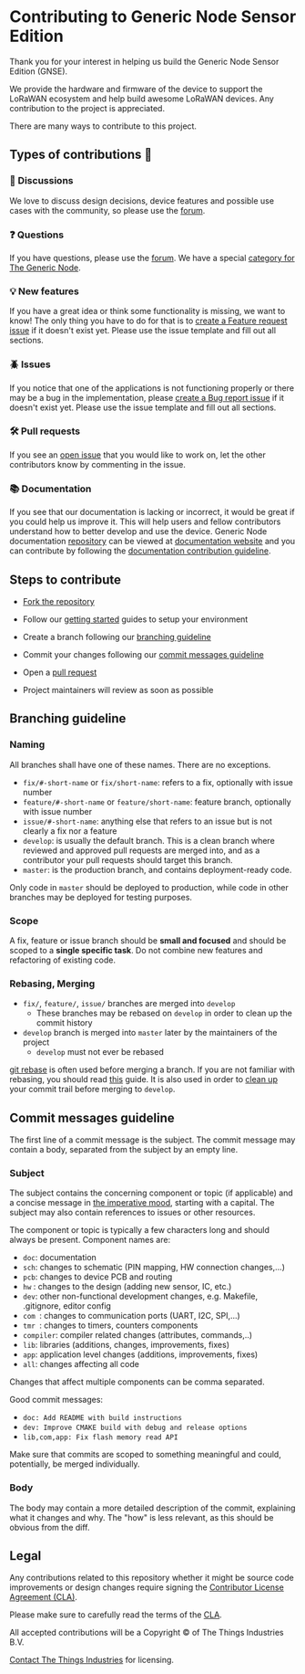 # Contributing to Generic Node Sensor Edition

Thank you for your interest in helping us build the Generic Node Sensor Edition (GNSE).

We provide the hardware and firmware of the device to support the LoRaWAN ecosystem and help build awesome LoRaWAN devices.
Any contribution to the project is appreciated.

There are many ways to contribute to this project.

## Types of contributions :memo:

### :mega: Discussions

We love to discuss design decisions, device features and possible use cases with the community, so please use the [forum](https://www.thethingsnetwork.org/forum/).

### :question: Questions

 If you have questions, please use the [forum](https://www.thethingsnetwork.org/forum/). We have a special [category for The Generic Node](https://www.thethingsnetwork.org/forum/c/nodes/generic-node/88).

### :bulb: New features

 If you have a great idea or think some functionality is missing, we want to know! The only thing you have to do for that is to [create a Feature request issue](https://github.com/TheThingsIndustries/generic-node-se/issues) if it doesn't exist yet. Please use the issue template and fill out all sections.


### :beetle: Issues

If you notice that one of the applications is not functioning properly or there may be a bug in the implementation, please [create a Bug report issue](https://github.com/TheThingsIndustries/generic-node-se/issues) if it doesn't exist yet. Please use the issue template and fill out all sections.

### :hammer_and_wrench: Pull requests

If you see an [open issue](https://github.com/TheThingsIndustries/generic-node-se/issues) that you would like to work on, let the other contributors know by commenting in the issue.

### :books: Documentation

If you see that our documentation is lacking or incorrect, it would be great if you could help us improve it. This will help users and fellow contributors understand how to better develop and use the device. Generic Node documentation [repository](https://github.com/TheThingsIndustries/generic-node-docs) can be viewed at [documentation website](https://www.genericnode.com/docs/) and you can contribute by following the [documentation contribution guideline](https://github.com/TheThingsIndustries/generic-node-docs/blob/master/CONTRIBUTING.md).

## Steps to contribute

- [Fork the repository](https://docs.github.com/en/github/getting-started-with-github/fork-a-repo#fork-an-example-repository)

- Follow our [getting started](https://www.genericnode.com/docs/getting-started/) guides to setup your environment

- Create a branch following our [branching guideline](#branching-guideline)

- Commit your changes following our [commit messages guideline](#commit-messages-guideline)

- Open a [pull request](https://docs.github.com/en/github/collaborating-with-issues-and-pull-requests/creating-a-pull-request)

- Project maintainers will review as soon as possible

## Branching guideline

### Naming

All branches shall have one of these names. There are no exceptions.

- `fix/#-short-name` or `fix/short-name`: refers to a fix, optionally with issue number
- `feature/#-short-name` or `feature/short-name`: feature branch, optionally with issue number
- `issue/#-short-name`: anything else that refers to an issue but is not clearly a fix nor a feature
- `develop`: is usually the default branch. This is a clean branch where reviewed and approved pull requests are merged into, and as a contributor your pull requests should target this branch.
- `master`: is the production branch, and contains deployment-ready code.

Only code in `master` should be deployed to production, while code in other branches may be deployed for testing purposes.

### Scope

A fix, feature or issue branch should be **small and focused** and should be scoped to a **single specific task**. Do not combine new features and refactoring of existing code.

### Rebasing, Merging

- `fix/`, `feature/`, `issue/` branches are merged into `develop`
  - These branches may be rebased on `develop` in order to clean up the commit history
- `develop` branch is merged into `master` later by the maintainers of the project
  - `develop` must not ever be rebased

[git rebase](https://git-scm.com/docs/git-rebase) is often used before merging a branch. If you are not familiar with rebasing, you should read [this](https://git-scm.com/book/en/v2/Git-Branching-Rebasing) guide. It is also used in order to [clean up](https://git-scm.com/book/en/v2/Git-Tools-Rewriting-History) your commit trail before merging to `develop`.

## Commit messages guideline

The first line of a commit message is the subject. The commit message may contain a body, separated from the subject by an empty line.

### Subject

The subject contains the concerning component or topic (if applicable) and a concise message in [the imperative mood](https://chris.beams.io/posts/git-commit/#imperative), starting with a capital. The subject may also contain references to issues or other resources.

The component or topic is typically a few characters long and should always be present. Component names are:

* `doc`: documentation
* `sch`: changes to schematic (PIN mapping, HW connection changes,...)
* `pcb`: changes to device PCB and routing
* `hw` : changes to the design (adding new sensor, IC, etc.)
* `dev`: other non-functional development changes, e.g. Makefile, .gitignore, editor config
* `com `: changes to communication ports (UART, I2C, SPI,...)
* `tmr `: changes to timers, counters components
* `compiler`: compiler related changes (attributes, commands,..)
* `lib`:  libraries (additions, changes, improvements, fixes)
* `app`: application level changes (additions, improvements, fixes)
* `all`: changes affecting all code

Changes that affect multiple components can be comma separated.

Good commit messages:

* `doc: Add README with build instructions`
* `dev: Improve CMAKE build with debug and release options`
* `lib,com,app: Fix flash memory read API`

Make sure that commits are scoped to something meaningful and could, potentially, be merged individually.

### Body

The body may contain a more detailed description of the commit, explaining what it changes and why. The "how" is less relevant, as this should be obvious from the diff.

## Legal

Any contributions related to this repository whether it might be source code improvements or design changes require signing the [Contributor License Agreement (CLA)](https://cla-assistant.io/TheThingsIndustries/generic-node-se).

Please make sure to carefully read the terms of the [CLA](https://cla-assistant.io/TheThingsIndustries/generic-node-se).

All accepted contributions will be a Copyright © of The Things Industries B.V.

[Contact The Things Industries](https://thethingsindustries.com/contact/) for licensing.
